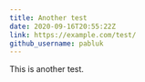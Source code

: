 ```yaml
---
title: Another test
date: 2020-09-16T20:55:22Z
link: https://example.com/test/
github_username: pabluk
---
```

This is another test.

